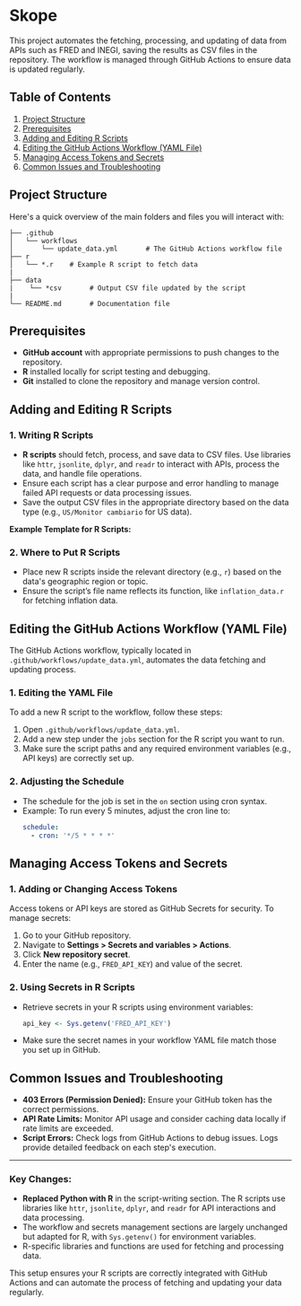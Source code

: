 # Skope

This project automates the fetching, processing, and updating of data from APIs such as FRED and INEGI, saving the results as CSV files in the repository. The workflow is managed through GitHub Actions to ensure data is updated regularly.

## Table of Contents
1. [Project Structure](#project-structure)
2. [Prerequisites](#prerequisites)
3. [Adding and Editing R Scripts](#adding-and-editing-r-scripts)
4. [Editing the GitHub Actions Workflow (YAML File)](#editing-the-github-actions-workflow-yaml-file)
5. [Managing Access Tokens and Secrets](#managing-access-tokens-and-secrets)
6. [Common Issues and Troubleshooting](#common-issues-and-troubleshooting)

## Project Structure

Here's a quick overview of the main folders and files you will interact with:

```
├── .github
│   └── workflows
│       └── update_data.yml       # The GitHub Actions workflow file
├── r
│   └── *.r    # Example R script to fetch data
|
├── data
|    └── *csv       # Output CSV file updated by the script
|    
└── README.md       # Documentation file
```

## Prerequisites

- **GitHub account** with appropriate permissions to push changes to the repository.
- **R** installed locally for script testing and debugging.
- **Git** installed to clone the repository and manage version control.

## Adding and Editing R Scripts

### 1. Writing R Scripts

- **R scripts** should fetch, process, and save data to CSV files. Use libraries like `httr`, `jsonlite`, `dplyr`, and `readr` to interact with APIs, process the data, and handle file operations.
- Ensure each script has a clear purpose and error handling to manage failed API requests or data processing issues.
- Save the output CSV files in the appropriate directory based on the data type (e.g., `US/Monitor cambiario` for US data).

**Example Template for R Scripts:**

### 2. Where to Put R Scripts

- Place new R scripts inside the relevant directory (e.g., `r`) based on the data's geographic region or topic.
- Ensure the script’s file name reflects its function, like `inflation_data.r` for fetching inflation data.

## Editing the GitHub Actions Workflow (YAML File)

The GitHub Actions workflow, typically located in `.github/workflows/update_data.yml`, automates the data fetching and updating process.

### 1. Editing the YAML File

To add a new R script to the workflow, follow these steps:

1. Open `.github/workflows/update_data.yml`.
2. Add a new step under the `jobs` section for the R script you want to run.
3. Make sure the script paths and any required environment variables (e.g., API keys) are correctly set up.

### 2. Adjusting the Schedule

- The schedule for the job is set in the `on` section using cron syntax.
- Example: To run every 5 minutes, adjust the cron line to:
  ```yaml
  schedule:
    - cron: '*/5 * * * *'
  ```

## Managing Access Tokens and Secrets

### 1. Adding or Changing Access Tokens

Access tokens or API keys are stored as GitHub Secrets for security. To manage secrets:

1. Go to your GitHub repository.
2. Navigate to **Settings > Secrets and variables > Actions**.
3. Click **New repository secret**.
4. Enter the name (e.g., `FRED_API_KEY`) and value of the secret.

### 2. Using Secrets in R Scripts

- Retrieve secrets in your R scripts using environment variables:

  ```r
  api_key <- Sys.getenv('FRED_API_KEY')
  ```

- Make sure the secret names in your workflow YAML file match those you set up in GitHub.

## Common Issues and Troubleshooting

- **403 Errors (Permission Denied):** Ensure your GitHub token has the correct permissions.
- **API Rate Limits:** Monitor API usage and consider caching data locally if rate limits are exceeded.
- **Script Errors:** Check logs from GitHub Actions to debug issues. Logs provide detailed feedback on each step's execution.
  
---

### Key Changes:

- **Replaced Python with R** in the script-writing section. The R scripts use libraries like `httr`, `jsonlite`, `dplyr`, and `readr` for API interactions and data processing.
- The workflow and secrets management sections are largely unchanged but adapted for R, with `Sys.getenv()` for environment variables.
- R-specific libraries and functions are used for fetching and processing data.

This setup ensures your R scripts are correctly integrated with GitHub Actions and can automate the process of fetching and updating your data regularly.